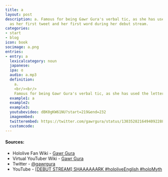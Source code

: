 ```yaml
---
title: a
layout: post
description: a. Famous for being Gawr Gura's verbal tic, as she has used the letter
  as her first tweet and her first word during her debut stream.
categories:
- start
- blog
icon: book
socimage: a.png
entries:
- entry: a
  lexicalcategory: noun
  japanese: 
  ipa: ɑ
  audio: a.mp3
  definition: 
    a.
    <br/><br/>
    Famous for being Gawr Gura's verbal tic, as she has used the letter as her first tweet and her first word during her debut stream.
  example1: a
  example2: 
  example3: 
  youtubevideo: dBK0gKW61NU?start=219&end=232
  imageembed: 
  twitterembed: https://twitter.com/gawrgura/status/1303528216494092288
  customcode: 
---
```


#### Sources:
- Hololive Fan Wiki - [Gawr Gura](https://hololive.wiki/wiki/Gawr_Gura)
- Virtual YouTuber Wiki - [Gawr Gura](https://virtualyoutuber.fandom.com/wiki/Gawr_Gura)
- Twitter - [@gawrgura](https://twitter.com/gawrgura/status/1303528216494092288)
- YouTube - [[DEBUT STREAM] SHAAAAAARK #hololiveEnglish #holoMyth](https://youtube.com/watch?v=dBK0gKW61NU?start=219&end=232)
